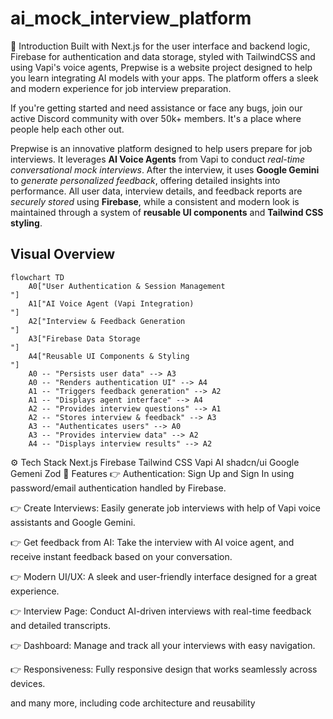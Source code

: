 # ai_mock_interview_platform

🤖 Introduction
Built with Next.js for the user interface and backend logic, Firebase for authentication and data storage, styled with TailwindCSS and using Vapi's voice agents, Prepwise is a website project designed to help you learn integrating AI models with your apps. The platform offers a sleek and modern experience for job interview preparation.

If you're getting started and need assistance or face any bugs, join our active Discord community with over 50k+ members. It's a place where people help each other out.


Prepwise is an innovative platform designed to help users prepare for job interviews. It leverages **AI Voice Agents** from Vapi to conduct *real-time conversational mock interviews*. After the interview, it uses **Google Gemini** to *generate personalized feedback*, offering detailed insights into performance. All user data, interview details, and feedback reports are *securely stored* using **Firebase**, while a consistent and modern look is maintained through a system of **reusable UI components** and **Tailwind CSS styling**.


## Visual Overview

```mermaid
flowchart TD
    A0["User Authentication & Session Management
"]
    A1["AI Voice Agent (Vapi Integration)
"]
    A2["Interview & Feedback Generation
"]
    A3["Firebase Data Storage
"]
    A4["Reusable UI Components & Styling
"]
    A0 -- "Persists user data" --> A3
    A0 -- "Renders authentication UI" --> A4
    A1 -- "Triggers feedback generation" --> A2
    A1 -- "Displays agent interface" --> A4
    A2 -- "Provides interview questions" --> A1
    A2 -- "Stores interview & feedback" --> A3
    A3 -- "Authenticates users" --> A0
    A3 -- "Provides interview data" --> A2
    A4 -- "Displays interview results" --> A2
```


⚙️ Tech Stack
Next.js
Firebase
Tailwind CSS
Vapi AI
shadcn/ui
Google Gemeni
Zod
🔋 Features
👉 Authentication: Sign Up and Sign In using password/email authentication handled by Firebase.

👉 Create Interviews: Easily generate job interviews with help of Vapi voice assistants and Google Gemini.

👉 Get feedback from AI: Take the interview with AI voice agent, and receive instant feedback based on your conversation.

👉 Modern UI/UX: A sleek and user-friendly interface designed for a great experience.

👉 Interview Page: Conduct AI-driven interviews with real-time feedback and detailed transcripts.

👉 Dashboard: Manage and track all your interviews with easy navigation.

👉 Responsiveness: Fully responsive design that works seamlessly across devices.

and many more, including code architecture and reusability
